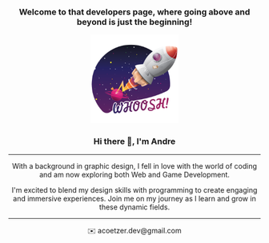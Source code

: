 <section class="header">
    <div class="hero" align="center">
        <h3>
            Welcome to that developers page, where going above and beyond is just the beginning!
        </h3>
        <img 
            src="./assets/profileImage.png" 
            alt="Vector illustration of a toy rocket flying into space with a $5 price tag still attacted by a string"
            width="35%"
        >
        <h3>
            Hi there 👋, I'm <strong>Andre</strong>
        </h3>
    </div>
    <div class="introduction" align="center">
        <hr>
        <p >
            With a background in graphic design, I fell in love with the world of coding and am now exploring both Web and Game Development.
        </p>
        <p>
            I'm excited to blend my design skills with programming to create engaging and immersive experiences. Join me on my journey as I learn and grow in these dynamic fields.
        </p>
        <hr>
    </div>
</section>

<section class="main"></section>
<section class="footer" align="center">
    <p>
        ✉️ acoetzer.dev@gmail.com
    </p>
</section>